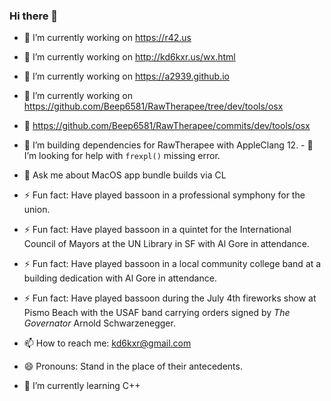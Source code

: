 ### Hi there 👋
- 🔭 I’m currently working on https://r42.us
- 🔭 I’m currently working on http://kd6kxr.us/wx.html 
- 🔭 I’m currently working on https://a2939.github.io
- 🔭 I’m currently working on https://github.com/Beep6581/RawTherapee/tree/dev/tools/osx
- 👯 https://github.com/Beep6581/RawTherapee/commits/dev/tools/osx
- 👯 I’m building dependencies for RawTherapee with AppleClang 12. - 🤔 I’m looking for help with `frexpl()` missing error.
- 💬 Ask me about MacOS app bundle builds via CL

- ⚡ Fun fact: Have played bassoon in a professional symphony for the union.  
- ⚡ Fun fact: Have played bassoon in a quintet for the International Council of Mayors at the UN Library in SF with Al Gore in attendance.  
- ⚡ Fun fact: Have played bassoon in a local community college band at a building dedication with Al Gore in attendance.  
- ⚡ Fun fact: Have played bassoon during the July 4th fireworks show at Pismo Beach with the USAF band carrying orders signed by *The Governator* Arnold Schwarzenegger. 

- 📫 How to reach me: kd6kxr@gmail.com

- 😄 Pronouns: Stand in the place of their antecedents.

- 🌱 I’m currently learning C++



<!--
**Benitoite/Benitoite** is a ✨ _special_ ✨ repository because its `README.md` (this file) appears on your GitHub profile.

Here are some ideas to get you started:

- 🔭 I’m currently working on ...
- 🌱 I’m currently learning ...
- 👯 I’m looking to collaborate on ...
- 🤔 I’m looking for help with ...
- 💬 Ask me about ...
- 📫 How to reach me: ...
- 😄 Pronouns: ...
- ⚡ Fun fact: ...
-->
